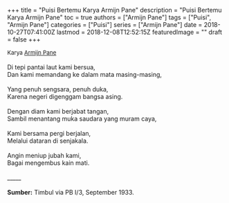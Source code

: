 +++
title = "Puisi Bertemu Karya Armijn Pane"
description = "Puisi Bertemu Karya Armijn Pane"
toc = true
authors = ["Armijn Pane"]
tags = ["Puisi", "Armijn Pane"]
categories = ["Puisi"]
series = ["Armijn Pane"]
date = 2018-10-27T07:41:00Z
lastmod = 2018-12-08T12:52:15Z
featuredImage = ""
draft = false
+++

<div style="text-align: justify;">
<div style="font-size: small;">Karya <a href="/authors/armijn-pane/" target="_blank">Armijn Pane</a></div><br />
Di tepi pantai laut kami bersua,<br />Dan kami memandang ke dalam mata masing-masing,<br /><br />Yang penuh sengsara, penuh duka,<br />Karena negeri digenggam bangsa asing.<br /><br />Dengan diam kami berjabat tangan,<br />Sambil menantang muka saudara yang muram caya,<br /><br />Kami bersama pergi berjalan,<br />Melalui dataran di senjakala.<br /><br />Angin meniup jubah kami,<br />Bagai mengembus kain mati.<br /><br />
_____
<br /><br /><b>Sumber:</b> Timbul via PB I/3, September 1933.</div>
